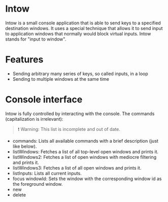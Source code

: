 # Intow
Intow is a small console application that is able to send keys to a specified destination windows. It uses a special technique that allows it to send input to application windows that normally would block virtual inputs. Intow stands for "input to window".

# Features
- Sending arbitrary many series of keys, so called inputs, in a loop
- Sending to multiple windows at the same time

# Console interface
Intow is fully controlled by interacting with the console. The commands (capitalization is irrelevant):
> :exclamation: ​Warning: This list is incomplete and out of date.
- commands: Lists all available commands with a brief description (just like below).
- listWindows: Fetches a list of all top-level open windows and prints it.
- listWindows2: Fetches a list of open windows with mediocre filtering and prints it.
- listWindows3: Fetches a list of all open windows and prints it.
- listInputs: Lists all current inputs.
- focus windowId: Sets the window with the corresponding window id as the foreground window.
- new
- delete

